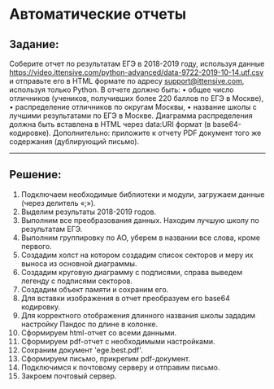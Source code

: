 # Автоматические отчеты
## Задание:
Соберите отчет по результатам ЕГЭ в 2018-2019 году, используя данные
https://video.ittensive.com/python-advanced/data-9722-2019-10-14.utf.csv
и отправьте его в HTML формате по адресу support@ittensive.com, используя только Python.
В отчете должно быть:
•	общее число отличников (учеников, получивших более 220 баллов по ЕГЭ в Москве),
•	распределение отличников по округам Москвы,
•	название школы с лучшими результатами по ЕГЭ в Москве.
Диаграмма распределения должна быть вставлена в HTML через data:URI формат (в base64-кодировке).
Дополнительно: приложите к отчету PDF документ того же содержания (дублирующий письмо).
___
## Решение:
1) Подключаем необходимые библиотеки и модули, загружаем данные (через делитель «;»).
2) Выделим результаты 2018-2019 годов.
3) Выполним все преобразования данных. Находим лучшую школу по результатам ЕГЭ.
4) Выполним группировку по АО, уберем в названии все слова, кроме первого.
5) Создадим холст на котором создадим список секторов и меру их выноса из основной диаграммы.
6) Создадим круговую диаграмму с подписями, справа выведем легенду с подписями секторов.
7) Создадим объект памяти и сохраним его.
8) Для вставки изображения в отчет преобразуем его base64 кодировку.
9) Для корректного отображения длинного названия школы зададим настройку Пандос по длине в колонке.
10) Сформируем html-отчет со всеми данными.
11) Сформируем pdf-отчет с необходимыми настройками.
12) Сохраним документ 'ege.best.pdf'.
13) Сформируем письмо, прикрепим pdf-документ.
14) Подключимся к почтовому серверу и отправим письмо.
15) Закроем почтовый сервер.

